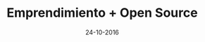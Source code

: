 ---
title: Emprendimiento + Open Source
speaker: Diego Trapero
bio: Me llamo Diego Trapero, estudié Ingeniería en la Universidad Carlos III de Madrid. Mis intereses son la tecnología y el emprendimiento, por eso desde que acabé mi carrera hace dos años he estado construyendo mi empresa, M Prime, que ha diseñado, produce y comercializa la impresora 3D libre M Prime One.
date: 24-10-2016
time: 18:00-19:00
link: https://twitter.com/diegotrap
description:  ¿Estás pensando en montar una empresa?¿Tienes en mente desarrollar un producto open source? Si estás en la intersección de estos dos conjuntos perteneces al grupo que más partido puede sacar de esta charla. He montado desde cero una empresa muy pequeña que vende una impresora 3D libre y me gustaría compartir mi experiencia y ayudar a otras personas que quieran emprender proyectos parecidos.
---